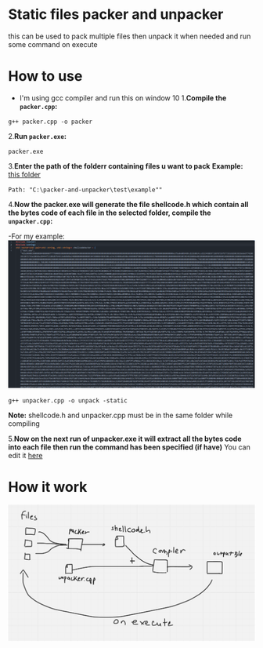 # Static files packer and unpacker
this can be used to pack multiple files then unpack it when needed and run some command on execute
# How to use
- I'm using gcc compiler and run this on window 10
1.**Compile the `packer.cpp`:**
```shell
g++ packer.cpp -o packer
```
2.**Run `packer.exe`:**
```shell
packer.exe
```
3.**Enter the path of the folderr containing files u want to pack**
**Example:** [this folder](https://github.com/tmih06/packer-and-unpacker/tree/main/test/example)
```shell
Path: "C:\packer-and-unpacker\test\example""
```
4.**Now the packer.exe will generate the file shellcode.h which contain all the bytes code of each file in the selected folder, compile the `unpacker.cpp`:**


-For my example:
![](https://github.com/tmih06/packer-and-unpacker/blob/main/images/screenshot.png)
```shell
g++ unpacker.cpp -o unpack -static
```
**Note:** shellcode.h and unpacker.cpp must be in the same folder while compiling


5.**Now on the next run of unpacker.exe it will extract all the bytes code into each file then run the command has been specified (if have)**
You can edit it [here](https://github.com/tmih06/packer-and-unpacker/blob/main/unpacker.cpp#L26)

# How it work
![](https://github.com/tmih06/packer-and-unpacker/blob/main/images/how%20it%20work.png)
